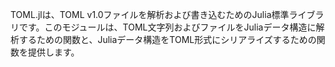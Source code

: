 TOML.jlは、TOML v1.0ファイルを解析および書き込むためのJulia標準ライブラリです。このモジュールは、TOML文字列およびファイルをJuliaデータ構造に解析するための関数と、Juliaデータ構造をTOML形式にシリアライズするための関数を提供します。
